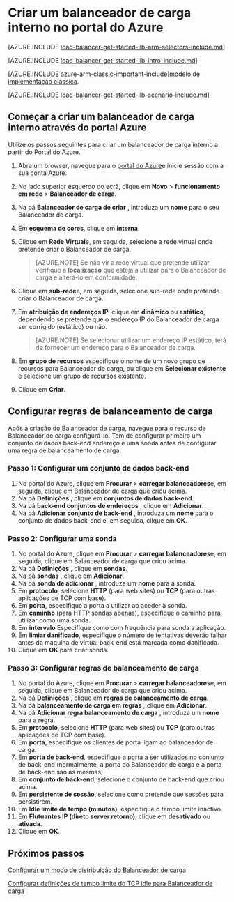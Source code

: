 <properties
   pageTitle="Começar a criar um balanceador de carga interno no Gestor de recursos utilizando o portal Azure | Microsoft Azure"
   description="Saiba como criar um balanceador de carga interno no Gestor de recursos utilizando o portal Azure"
   services="load-balancer"
   documentationCenter="na"
   authors="sdwheeler"
   manager="carmonm"
   editor=""
   tags="azure-service-management"
/>
<tags
   ms.service="load-balancer"
   ms.devlang="na"
   ms.topic="hero-article"
   ms.tgt_pltfrm="na"
   ms.workload="infrastructure-services"
   ms.date="10/24/2016"
   ms.author="sewhee" />

# <a name="create-an-internal-load-balancer-in-the-azure-portal"></a>Criar um balanceador de carga interno no portal do Azure

[AZURE.INCLUDE [load-balancer-get-started-ilb-arm-selectors-include.md](../../includes/load-balancer-get-started-ilb-arm-selectors-include.md)]

[AZURE.INCLUDE [load-balancer-get-started-ilb-intro-include.md](../../includes/load-balancer-get-started-ilb-intro-include.md)]

[AZURE.INCLUDE [azure-arm-classic-important-include](../../includes/learn-about-deployment-models-rm-include.md)][modelo de implementação clássica](load-balancer-get-started-ilb-classic-ps.md).

[AZURE.INCLUDE [load-balancer-get-started-ilb-scenario-include.md](../../includes/load-balancer-get-started-ilb-scenario-include.md)]

## <a name="get-started-creating-an-internal-load-balancer-using-azure-portal"></a>Começar a criar um balanceador de carga interno através do portal Azure

Utilize os passos seguintes para criar um balanceador de carga interno a partir do Portal do Azure.

1. Abra um browser, navegue para o [portal do Azure](http://portal.azure.com)e inicie sessão com a sua conta Azure.
2. No lado superior esquerdo do ecrã, clique em **Novo** > **funcionamento em rede** > **Balanceador de carga**.
3. Na pá **Balanceador de carga de criar** , introduza um **nome** para o seu Balanceador de carga.
4. Em **esquema de cores**, clique em **interna**.
5. Clique em **Rede Virtual**e, em seguida, selecione a rede virtual onde pretende criar o Balanceador de carga.

    >[AZURE.NOTE] Se não vir a rede virtual que pretende utilizar, verifique a **localização** que esteja a utilizar para o Balanceador de carga e alterá-lo em conformidade.

6. Clique em **sub-rede**e, em seguida, selecione sub-rede onde pretende criar o Balanceador de carga.
7. Em **atribuição de endereços IP**, clique em **dinâmico** ou **estático**, dependendo se pretende que o endereço IP do Balanceador de carga ser corrigido (estático) ou não.

    >[AZURE.NOTE] Se selecionar utilizar um endereço IP estático, terá de fornecer um endereço para o Balanceador de carga.

8. Em **grupo de recursos** especifique o nome de um novo grupo de recursos para Balanceador de carga, ou clique em **Selecionar existente** e selecione um grupo de recursos existente.
9. Clique em **Criar**.

## <a name="configure-load-balancing-rules"></a>Configurar regras de balanceamento de carga

Após a criação do Balanceador de carga, navegue para o recurso de Balanceador de carga configurá-lo.
Tem de configurar primeiro um conjunto de dados back-end endereço e uma sonda antes de configurar uma regra de balanceamento de carga.

### <a name="step-1-configure-a-back-end-pool"></a>Passo 1: Configurar um conjunto de dados back-end

1. No portal do Azure, clique em **Procurar** > **carregar balanceadores**e, em seguida, clique em Balanceador de carga que criou acima.
2. Na pá **Definições** , clique em **conjuntos de dados back-end**.
3. Na pá **back-end conjuntos de endereços** , clique em **Adicionar**.
4. Na pá **Adicionar conjunto de back-end** , introduza um **nome** para o conjunto de dados back-end e, em seguida, clique em **OK**.

### <a name="step-2-configure-a-probe"></a>Passo 2: Configurar uma sonda

1. No portal do Azure, clique em **Procurar** > **carregar balanceadores**e, em seguida, clique em Balanceador de carga que criou acima.
2. Na pá **Definições** , clique em **sondas**.
3. Na pá **sondas** , clique em **Adicionar**.
4. Na pá **sonda de adicionar** , introduza um **nome** para a sonda.
5. Em **protocolo**, selecione **HTTP** (para web sites) ou **TCP** (para outras aplicações de TCP com base).
6. Em **porta**, especifique a porta a utilizar ao aceder à sonda.
7. Em **caminho** (para HTTP sondas apenas), especifique o caminho para utilizar como uma sonda.
8. Em **intervalo** Especifique como com frequência para sonda a aplicação.
9. Em **limiar danificado**, especifique o número de tentativas deverão falhar antes da máquina de virtual back-end está marcada como danificada.
10. Clique em **OK** para criar sonda.

### <a name="step-3-configure-load-balancing-rules"></a>Passo 3: Configurar regras de balanceamento de carga

1. No portal do Azure, clique em **Procurar** > **carregar balanceadores**e, em seguida, clique em Balanceador de carga que criou acima.
2. Na pá **Definições** , clique em **regras de balanceamento de carga**.
3. Na pá **balanceamento de carga em regras** , clique em **Adicionar**.
4. Na pá **Adicionar regra balanceamento de carga** , introduza um **nome** para a regra.
5. Em **protocolo**, selecione **HTTP** (para web sites) ou **TCP** (para outras aplicações de TCP com base).
6. Em **porta**, especifique os clientes de porta ligam ao balanceador de carga.
7. Em **porta de back-end**, especifique a porta a ser utilizados no conjunto de back-end (normalmente, a porta do Balanceador de carga e a porta de back-end são as mesmas).
8. Em **conjunto de back-end**, selecione o conjunto de back-end que criou acima.
9. Em **persistente de sessão**, selecione como pretende que sessões para persistirem.
10. Em **Idle limite de tempo (minutos)**, especifique o tempo limite inactivo.
11. Em **Flutuantes IP (direto server retorno)**, clique em **desativado** ou **ativada**.
12. Clique em **OK**.

## <a name="next-steps"></a>Próximos passos

[Configurar um modo de distribuição do Balanceador de carga](load-balancer-distribution-mode.md)

[Configurar definições de tempo limite do TCP idle para Balanceador de carga](load-balancer-tcp-idle-timeout.md)